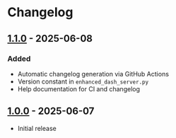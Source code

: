 # Changelog

## [1.1.0](https://github.com/joshuadanpeterson/enhanced-dash-mcp/releases/tag/v1.1.0) - 2025-06-08
### Added
- Automatic changelog generation via GitHub Actions
- Version constant in `enhanced_dash_server.py`
- Help documentation for CI and changelog

## [1.0.0](https://github.com/joshuadanpeterson/enhanced-dash-mcp/releases/tag/v1.0.0) - 2025-06-07
- Initial release
